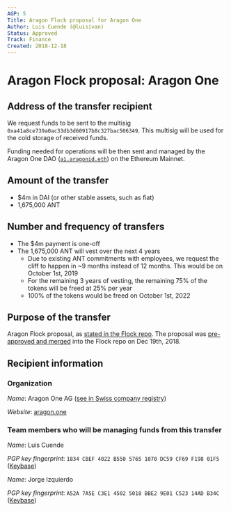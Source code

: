 ```yaml
---
AGP: 5
Title: Aragon Flock proposal for Aragon One
Author: Luis Cuende (@luisivan)
Status: Approved
Track: Finance
Created: 2018-12-18
---
```


# Aragon Flock proposal: Aragon One

## Address of the transfer recipient
We request funds to be sent to the multisig `0xa41a8ce739a0ac33db3d60917b8c327bac506349`. This multisig will be used for the cold storage of received funds.

Funding needed for operations will be then sent and managed by the Aragon One DAO ([`a1.aragonid.eth`](https://mainnet.aragon.org/#/a1.aragonid.eth/)) on the Ethereum Mainnet.

## Amount of the transfer
- $4m in DAI (or other stable assets, such as fiat)
- 1,675,000 ANT

## Number and frequency of transfers
- The $4m payment is one-off
- The 1,675,000 ANT will vest over the next 4 years
  - Due to existing ANT commitments with employees, we request the cliff to happen in ~9 months instead of 12 months. This would be on October 1st, 2019
  - For the remaining 3 years of vesting, the remaining 75% of the tokens will be freed at 25% per year
  - 100% of the tokens would be freed on October 1st, 2022

## Purpose of the transfer
Aragon Flock proposal, as [stated in the Flock repo](https://github.com/aragon/flock/blob/master/teams/Aragon%20One/2019.md). The proposal was [pre-approved and merged](https://github.com/aragon/flock/pull/1#pullrequestreview-186455646) into the Flock repo on Dec 19th, 2018.

## Recipient information

### Organization
_Name_: Aragon One AG ([see in Swiss company registry](https://zg.chregister.ch/cr-portal/auszug/auszug.xhtml?uid=CHE-295.692.532))

_Website_: [aragon.one](https://aragon.one)

### Team members who will be managing funds from this transfer

_Name_: Luis Cuende

_PGP key fingerprint_: `1834 CBEF 4022 B550 5765 1070 DC59 CF69 F198 01F5` ([Keybase](https://keybase.io/li))


_Name_: Jorge Izquierdo

_PGP key fingerprint_: `A52A 7A5E C3E1 4502 5018 BBE2 9E01 C523 14AD B34C` ([Keybase](https://keybase.io/ji))

